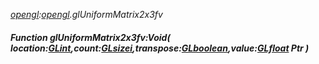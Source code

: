 _[opengl](../../modules/opengl/opengl-module.md):[opengl](../../modules/opengl/opengl-module.md).glUniformMatrix2x3fv_
##### Function glUniformMatrix2x3fv:Void( location:[GLint](../../modules/opengl/opengl-glint.md),count:[GLsizei](../../modules/opengl/opengl-glsizei.md),transpose:[GLboolean](../../modules/opengl/opengl-glboolean.md),value:[GLfloat](../../modules/opengl/opengl-glfloat.md) Ptr )
